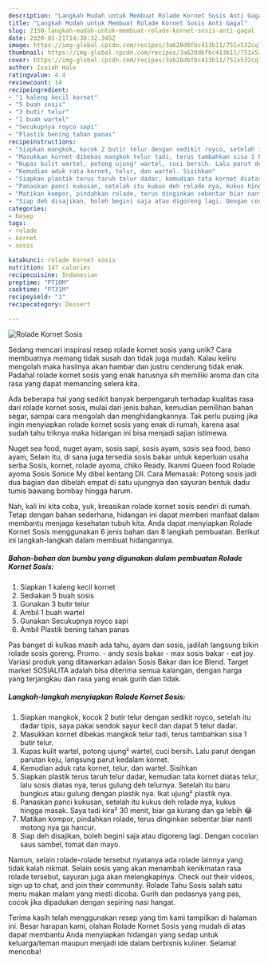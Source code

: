 ```yaml
---
description: "Langkah Mudah untuk Membuat Rolade Kornet Sosis Anti Gagal"
title: "Langkah Mudah untuk Membuat Rolade Kornet Sosis Anti Gagal"
slug: 2150-langkah-mudah-untuk-membuat-rolade-kornet-sosis-anti-gagal
date: 2020-05-21T14:38:32.345Z
image: https://img-global.cpcdn.com/recipes/3a628d6fbc413b11/751x532cq70/rolade-kornet-sosis-foto-resep-utama.jpg
thumbnail: https://img-global.cpcdn.com/recipes/3a628d6fbc413b11/751x532cq70/rolade-kornet-sosis-foto-resep-utama.jpg
cover: https://img-global.cpcdn.com/recipes/3a628d6fbc413b11/751x532cq70/rolade-kornet-sosis-foto-resep-utama.jpg
author: Isaiah Hale
ratingvalue: 4.4
reviewcount: 14
recipeingredient:
- "1 kaleng kecil kornet"
- "5 buah sosis"
- "3 butir telur"
- "1 buah wartel"
- "Secukupnya royco sapi"
- "Plastik bening tahan panas"
recipeinstructions:
- "Siapkan mangkok, kocok 2 butir telur dengan sedikit royco, setelah itu dadar tipis, saya pakai sendok sayur kecil dan dapat 5 telur dadar."
- "Masukkan kornet dibekas mangkok telur tadi, terus tambahkan sisa 1 butir telur."
- "Kupas kulit wartel, potong ujung² wartel, cuci bersih. Lalu parut dengan parutan keju, langsung parut kedalam kornet."
- "Kemudian aduk rata kornet, telur, dan wartel. Sisihkan"
- "Siapkan plastik terus taruh telur dadar, kemudian tata kornet diatas telur, lalu sosis diatas nya, terus gulung deh telurnya. Setelah itu baru bungkus atau gulung dengan plastik nya. Ikat ujung² plastik nya."
- "Panaskan panci kukusan, setelah itu kukus deh rolade nya, kukus hingga masak. Saya tadi kira² 30 menit, biar ga kurang dan ga lebih 😂"
- "Matikan kompor, pindahkan rolade, terus dinginkan sebentar biar nanti motong nya ga hancur."
- "Siap deh disajikan, boleh begini saja atau digoreng lagi. Dengan cocolan saus sambel, tomat dan mayo."
categories:
- Resep
tags:
- rolade
- kornet
- sosis

katakunci: rolade kornet sosis 
nutrition: 147 calories
recipecuisine: Indonesian
preptime: "PT10M"
cooktime: "PT31M"
recipeyield: "1"
recipecategory: Dessert

---
```



![Rolade Kornet Sosis](https://img-global.cpcdn.com/recipes/3a628d6fbc413b11/751x532cq70/rolade-kornet-sosis-foto-resep-utama.jpg)

Sedang mencari inspirasi resep rolade kornet sosis yang unik? Cara membuatnya memang tidak susah dan tidak juga mudah. Kalau keliru mengolah maka hasilnya akan hambar dan justru cenderung tidak enak. Padahal rolade kornet sosis yang enak harusnya sih memiliki aroma dan cita rasa yang dapat memancing selera kita.

Ada beberapa hal yang sedikit banyak berpengaruh terhadap kualitas rasa dari rolade kornet sosis, mulai dari jenis bahan, kemudian pemilihan bahan segar, sampai cara mengolah dan menghidangkannya. Tak perlu pusing jika ingin menyiapkan rolade kornet sosis yang enak di rumah, karena asal sudah tahu triknya maka hidangan ini bisa menjadi sajian istimewa.

Nuget sea food, nuget ayam, sosis sapi, sosis ayam, sosis sea food, baso ayam, Selain itu, di sana juga tersedia sosis bakar untuk keperluan usaha serba Sosis, kornet, rolade ayoma, chiko Ready. Ikanmi Queen food Rolade ayoma Sosis Sonice My dibel kentang Dll. Cara Memasak: Potong sosis jadi dua bagian dan dibelah empat di satu ujungnya dan sayuran bentuk dadu tumis bawang bombay hingga harum.


Nah, kali ini kita coba, yuk, kreasikan rolade kornet sosis sendiri di rumah. Tetap dengan bahan sederhana, hidangan ini dapat memberi manfaat dalam membantu menjaga kesehatan tubuh kita. Anda dapat menyiapkan Rolade Kornet Sosis menggunakan 6 jenis bahan dan 8 langkah pembuatan. Berikut ini langkah-langkah dalam membuat hidangannya.

<!--inarticleads1-->

##### Bahan-bahan dan bumbu yang digunakan dalam pembuatan Rolade Kornet Sosis:

1. Siapkan 1 kaleng kecil kornet
1. Sediakan 5 buah sosis
1. Gunakan 3 butir telur
1. Ambil 1 buah wartel
1. Gunakan Secukupnya royco sapi
1. Ambil Plastik bening tahan panas


Pas banget di kulkas masih ada tahu, ayam dan sosis, jadilah langsung bikin rolade sosis goreng. Promo. - andy sosis bakar - max sosis bakar - eat joy. Variasi produk yang ditawarkan adalan Sosis Bakar dan Ice Blend. Target market SOSIALITA adalah bisa diterima semua kalangan, dengan harga yang terjangkau dan rasa yang enak gurih dan tidak. 

<!--inarticleads2-->

##### Langkah-langkah menyiapkan Rolade Kornet Sosis:

1. Siapkan mangkok, kocok 2 butir telur dengan sedikit royco, setelah itu dadar tipis, saya pakai sendok sayur kecil dan dapat 5 telur dadar.
1. Masukkan kornet dibekas mangkok telur tadi, terus tambahkan sisa 1 butir telur.
1. Kupas kulit wartel, potong ujung² wartel, cuci bersih. Lalu parut dengan parutan keju, langsung parut kedalam kornet.
1. Kemudian aduk rata kornet, telur, dan wartel. Sisihkan
1. Siapkan plastik terus taruh telur dadar, kemudian tata kornet diatas telur, lalu sosis diatas nya, terus gulung deh telurnya. Setelah itu baru bungkus atau gulung dengan plastik nya. Ikat ujung² plastik nya.
1. Panaskan panci kukusan, setelah itu kukus deh rolade nya, kukus hingga masak. Saya tadi kira² 30 menit, biar ga kurang dan ga lebih 😂
1. Matikan kompor, pindahkan rolade, terus dinginkan sebentar biar nanti motong nya ga hancur.
1. Siap deh disajikan, boleh begini saja atau digoreng lagi. Dengan cocolan saus sambel, tomat dan mayo.


Namun, selain rolade-rolade tersebut nyatanya ada rolade lainnya yang tidak kalah nikmat. Selain sosis yang akan menambah kenikmatan rasa rolade tersebut, sayuran juga akan melengkapinya. Check out their videos, sign up to chat, and join their community. Rolade Tahu Sosis salah satu menu makan malam yang mesti dicoba. Gurih dan pedasnya yang pas, cocok jika dipadukan dengan sepiring nasi hangat. 

Terima kasih telah menggunakan resep yang tim kami tampilkan di halaman ini. Besar harapan kami, olahan Rolade Kornet Sosis yang mudah di atas dapat membantu Anda menyiapkan hidangan yang sedap untuk keluarga/teman maupun menjadi ide dalam berbisnis kuliner. Selamat mencoba!
